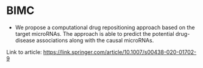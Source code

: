 # BIMC 
-  We propose a computational drug repositioning approach based on the target microRNAs. The approach is able to predict the potential drug-disease associations along with the causal microRNAs.

Link to article: https://link.springer.com/article/10.1007/s00438-020-01702-9 

